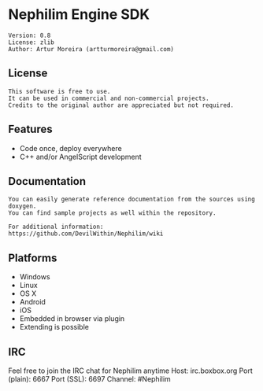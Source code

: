 # Nephilim Engine SDK

	Version: 0.8
	License: zlib
	Author: Artur Moreira (artturmoreira@gmail.com)

## License

	This software is free to use.
	It can be used in commercial and non-commercial projects.
	Credits to the original author are appreciated but not required.

## Features
- Code once, deploy everywhere
- C++ and/or AngelScript development

## Documentation
	
	You can easily generate reference documentation from the sources using doxygen.
	You can find sample projects as well within the repository.
	
	For additional information:
	https://github.com/DevilWithin/Nephilim/wiki

## Platforms
- Windows
- Linux
- OS X
- Android
- iOS
- Embedded in browser via plugin
- Extending is possible

## IRC

Feel free to join the IRC chat for Nephilim anytime
Host: irc.boxbox.org
Port (plain): 6667
Port (SSL): 6697
Channel: #Nephilim